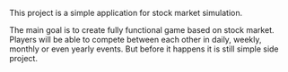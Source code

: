 This project is a simple application for stock market simulation.

The main goal is to create fully functional game based on stock market. 
Players will be able to compete between each other in daily, weekly, monthly 
or even yearly events. But before it happens it is still simple side project.